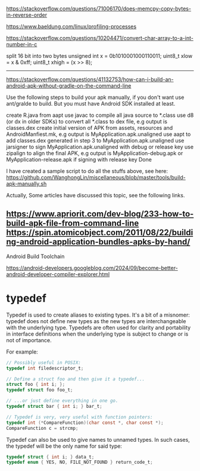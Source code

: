 https://stackoverflow.com/questions/71006170/does-memcpy-copy-bytes-in-reverse-order

https://www.baeldung.com/linux/profiling-processes

https://stackoverflow.com/questions/10204471/convert-char-array-to-a-int-number-in-c

split 16 bit into two bytes
unsigned int x = 0b1010001000110011;
uint8_t xlow = x & 0xff;
uint8_t xhigh = (x >> 8);

-------------------------------------------------------------------------------------------------------------------
https://stackoverflow.com/questions/41132753/how-can-i-build-an-android-apk-without-gradle-on-the-command-line

Use the following steps to build your apk manually, if you don't want use ant/gralde to build. But you must have Android SDK installed at least.

create R.java from aapt
use javac to compile all java source to *.class
use d8 (or dx in older SDKs) to convert all *.class to dex file, e.g output is classes.dex
create initial version of APK from assets, resources and AndroidManfiest.mk, e.g output is MyApplication.apk.unaligned
use aapt to add classes.dex generated in step 3 to MyApplication.apk.unaligned
use jarsigner to sign MyApplication.apk.unaligned with debug or release key
use zipalign to align the final APK, e.g output is MyApplication-debug.apk or MyApplication-release.apk if signing with release key
Done

I have created a sample script to do all the stuffs above, see here:
https://github.com/WanghongLin/miscellaneous/blob/master/tools/build-apk-manually.sh

Actually, Some articles have discussed this topic, see the following links.

https://www.apriorit.com/dev-blog/233-how-to-build-apk-file-from-command-line
https://spin.atomicobject.com/2011/08/22/building-android-application-bundles-apks-by-hand/
-------------------------------------------------------------------------------------------------------------------

Android Build Toolchain

https://android-developers.googleblog.com/2024/09/become-better-android-developer-compiler-explorer.html

typedef
=======================================
Typedef is used to create aliases to existing types. It's a bit of a misnomer: typedef does not define new types as the new types are interchangeable with the underlying type. Typedefs are often used for clarity and portability in interface definitions when the underlying type is subject to change or is not of importance.

For example:
~~~~~~~~~~~~~~~~~~~~~~~~~~~~~~~~~~~ C
// Possibly useful in POSIX:
typedef int filedescriptor_t;

// Define a struct foo and then give it a typedef...
struct foo { int i; };
typedef struct foo foo_t;

// ...or just define everything in one go.
typedef struct bar { int i; } bar_t;

// Typedef is very, very useful with function pointers:
typedef int (*CompareFunction)(char const *, char const *);
CompareFunction c = strcmp;
~~~~~~~~~~~~~~~~~~~~~~~~~~~~~~~~~~~
Typedef can also be used to give names to unnamed types. In such cases, the typedef will be the only name for said type:
~~~~~~~~~~~~~~~~~~~~~~~~~~~~~~~~~~~ C
typedef struct { int i; } data_t;
typedef enum { YES, NO, FILE_NOT_FOUND } return_code_t;
~~~~~~~~~~~~~~~~~~~~~~~~~~~~~~~~~~~
